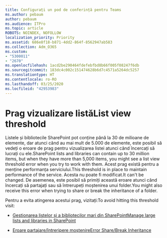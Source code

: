 ```yaml
---
title: Configurați un pod de conferință pentru Teams
ms.author: pebaum
author: pebaum
ms.audience: ITPro
ms.topic: article
ROBOTS: NOINDEX, NOFOLLOW
localization_priority: Priority
ms.assetid: 686e8f18-b871-4dd2-864f-8562947ab583
ms.collection: Adm_O365
ms.custom:
- "5300011"
- "2670"
ms.openlocfilehash: 1acd2be290464fdefebfbd8b66f005f08247f6db
ms.sourcegitcommit: 183dc4c002c151474628b6d7c4571a5264dc5257
ms.translationtype: HT
ms.contentlocale: ro-RO
ms.lasthandoff: 03/25/2020
ms.locfileid: "42953983"
---
```

# <a name="list-view-threshold"></a><span data-ttu-id="d21ae-102">Prag vizualizare listă</span><span class="sxs-lookup"><span data-stu-id="d21ae-102">List view threshold</span></span>

<span data-ttu-id="d21ae-103">Listele și bibliotecile SharePoint pot conține până la 30 de milioane de elemente, dar atunci când au mai mult de 5.000 de elemente, este posibil să vedeți o eroare de prag pentru vizualizarea listei atunci când încercați să lucrați cu ele.</span><span class="sxs-lookup"><span data-stu-id="d21ae-103">SharePoint lists and libraries can contain up to 30 million items, but when they have more than 5,000 items, you might see a list view threshold error when you try to work with them.</span></span> <span data-ttu-id="d21ae-104">Acest prag există pentru a menține performanța serviciului.</span><span class="sxs-lookup"><span data-stu-id="d21ae-104">This threshold is in place to maintain performance of the service.</span></span> <span data-ttu-id="d21ae-105">Acesta nu poate fi modificat.</span><span class="sxs-lookup"><span data-stu-id="d21ae-105">It can't be changed.</span></span> <span data-ttu-id="d21ae-106">De asemenea, este posibil să primiți această eroare atunci când încercați să partajați sau să întrerupeți moștenirea unui folder.</span><span class="sxs-lookup"><span data-stu-id="d21ae-106">You might also receive this error when trying to share or break the inheritance of a folder.</span></span>

<span data-ttu-id="d21ae-107">Pentru a evita atingerea acestui prag, vizitați:</span><span class="sxs-lookup"><span data-stu-id="d21ae-107">To avoid hitting this threshold visit:</span></span>

- [<span data-ttu-id="d21ae-108">Gestionarea listelor și a bibliotecilor mari din SharePoint</span><span class="sxs-lookup"><span data-stu-id="d21ae-108">Manage large lists and libraries in SharePoint</span></span>](https://support.office.com/article/manage-large-lists-and-libraries-in-sharepoint-b8588dae-9387-48c2-9248-c24122f07c59)

- [<span data-ttu-id="d21ae-109">Eroare partajare/întreripere moștenire</span><span class="sxs-lookup"><span data-stu-id="d21ae-109">Error Share/Break Inheritance</span></span>](https://docs.microsoft.com/SharePoint/troubleshoot/lists-and-libraries/error-share-break-inheritance)
